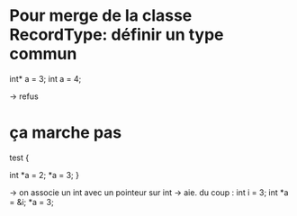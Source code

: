 # Pour merge de la classe RecordType: définir un type commun

int\* a = 3;
int a = 4;

-> refus

# ça marche pas

test {

int *a = 2;
*a = 3;
}

-> on associe un int avec un pointeur sur int -> aie.
du coup :
int i = 3;
int *a = &i;
*a = 3;
